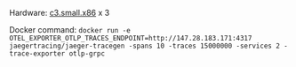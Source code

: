 Hardware: [c3.small.x86](https://deploy.equinix.com/product/servers/c3-small/) x 3

Docker command: `docker run -e OTEL_EXPORTER_OTLP_TRACES_ENDPOINT=http://147.28.183.171:4317 jaegertracing/jaeger-tracegen -spans 10 -traces 15000000 -services 2 -trace-exporter otlp-grpc`
